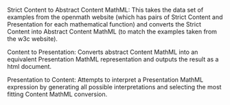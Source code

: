 Strict Content to Abstract Content MathML:
This takes the data set of examples from the openmath website (which has pairs of Strict Content and Presentation for each mathematical function) and converts the Strict Content into Abstract Content MathML (to match the examples taken from the w3c website).

Content to Presentation:
Converts abstract Content MathML into an equivalent Presentation MathML representation and outputs the result as a html document. 

Presentation to Content:
Attempts to interpret a Presentation MathML expression by generating all possible interpretations and selecting the most fitting Content MathML conversion.